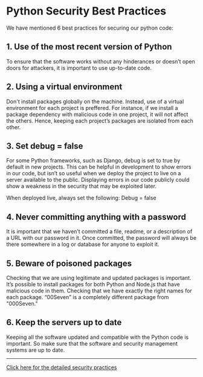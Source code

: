 
# Python Security Best Practices

We have mentioned 6 best practices for securing our python code:

## 1. Use  of the most recent version of Python

To ensure that the software works without any hinderances or doesn’t open doors for attackers, it is important to use up-to-date code.

## 2. Using  a virtual environment

Don't install packages globally on the machine. Instead, use of a virtual environment for each project is preffered. For instance, if we install a package dependency with malicious code in one project, it will not affect the others. Hence, keeping each project’s packages are isolated from each other.

## 3. Set debug = false

For some Python frameworks, such as Django, debug is set to true by default in new projects. This can be helpful in development to show errors in our code, but isn’t so useful when we deploy the project to live on a server available to the public. Displaying errors in our code publicly could show a weakness in the security that may be exploited later.

When deployed live, always set the following:
Debug = false

## 4. Never committing anything with a password

It is important that we haven’t committed a file, readme, or a description of a URL with our password in it. Once committed, the password will always be there somewhere in a log or database for anyone to exploit it.

## 5. Beware of poisoned packages

Checking that we are using legitimate and updated packages is important. It’s possible to install packages for both Python and Node.js that have malicious code in them. Checking that we have exactly the right names for each package. “00Seven” is a completely different package from "000Seven."

## 6. Keep the servers up to date

Keeping all the software updated and compatible with the Python code is important. So make sure that the software and security management systems are up to date.

***
[Click here for the detailed security practices](https://www.python.org/dev/security/)
